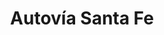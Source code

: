 ---
title: "Autovía Santa Fe"
url: /ciudad-autonoma-de-buenos-aires/autovia-santa-fe/
shop: Lebensmittel
---